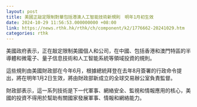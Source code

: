 ```yaml
---
layout: post
title: 美國正敲定限制對華包括港澳人工智能技術新規則　明年1月初生效
date: 2024-10-29 11:56:53.000000000 +08:00
link: https://news.rthk.hk/rthk/ch/component/k2/1776662-20241029.htm
categories: rthk
---
```


美國政府表示，正在敲定限制美國個人和公司，在中國、包括香港和澳門特區的半導體和微電子、量子信息技術和人工智能系統等領域投資的規則。

這些規則由美國財政部在今年6月，根據總統拜登在去年8月簽署的行政命令提出，將在明年1月2日生效，將由財政部新成立的全球交易辦公室負責監督。

財政部表示，這一系列技術是下一代軍事、網絡安全、監視和情報應用的核心，美國的投資不得用於幫助有關國家發展軍事、情報和網絡能力。
